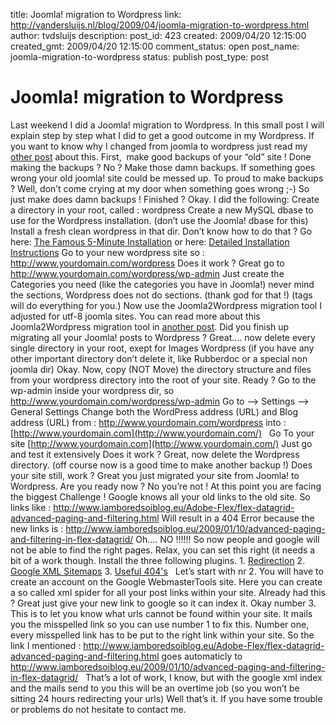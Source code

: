title: Joomla! migration to Wordpress
link: http://vandersluijs.nl/blog/2009/04/joomla-migration-to-wordpress.html
author: tvdsluijs
description: 
post_id: 423
created: 2009/04/20 12:15:00
created_gmt: 2009/04/20 12:15:00
comment_status: open
post_name: joomla-migration-to-wordpress
status: publish
post_type: post

# Joomla! migration to Wordpress

Last weekend I did a Joomla! migration to Wordpress. In this small post I will explain step by step what I did to get a good outcome in my Wordpress. If you want to know why I changed from joomla to wordpress just read my [other post](http://www.iamboredsoiblog.eu/2009/04/19/bye-bye-joomla-hello-wordpress/) about this. First,  make good backups of your “old” site !  Done making the backups ? No ? Make those damn backups. If something goes wrong your old joomla! site could be messed up. To proud to make backups ? Well, don’t come crying at my door when something goes wrong ;-) So just make does damn backups ! Finished ? Okay. I did the following: Create a directory in your root, called : wordpress Create a new MySQL dbase to use for the Wordpress installation. (don’t use the Joomla! dbase for this) Install a fresh clean wordpress in that dir. Don’t know how to do that ? Go here: [The Famous 5-Minute Installation](http://codex.wordpress.org/#Famous_5-Minute_Install) or here: [Detailed Installation Instructions](http://codex.wordpress.org/#Detailed_Instructions) Go to your new wordpress site so : <http://www.yourdomain.com/wordpress> Does it work ? Great go to <http://www.yourdomain.com/wordpress/wp-admin> Just create the Categories you need (like the categories you have in Joomla!) never mind the sections, Wordpress does not do sections. (thank god for that !) (tags will do everything for you.) Now use the Joomla2Wordpress migration tool I adjusted for utf-8 joomla sites. You can read more about this Joomla2Wordpress migration tool in [another post](http://www.iamboredsoiblog.eu/2009/04/20/joomla2wordpress-import-wizard-with-utf-8-support/). Did you finish up migrating all your Joomla! posts to Wordpress ? Great…. now delete every single directory in your root, exept for Images Wordpress (if you have any other important directory don’t delete it, like Rubberdoc or a special non joomla dir) Okay. Now, copy (NOT Move) the directory structure and files from your wordpress directory into the root of your site. Ready ? Go to the wp-admin inside your wordpress dir, so <http://www.yourdomain.com/wordpress/wp-admin> Go to –> Settings –> General Settings Change both the WordPress address (URL) and Blog address (URL) from : <http://www.yourdomain.com/wordpress> into : [http://www.yourdomain.com](http://www.yourdomain.com/)   Go To your site [http://www.yourdomain.com](http://www.yourdomain.com/) Just go and test it extensively Does it work ? Great, now delete the Wordpress directory. (off course now is a good time to make another backup !) Does your site still, work ? Great you just migrated your site from Joomla! to Wordpress. Are you ready now ? No you’re not ! At this point you are facing the biggest Challenge ! Google knows all your old links to the old site. So links like : <http://www.iamboredsoiblog.eu/Adobe-Flex/flex-datagrid-advanced-paging-and-filtering.html> Will result in a 404 Error because the new links is : <http://www.iamboredsoiblog.eu/2009/01/10/advanced-paging-and-filtering-in-flex-datagrid/> Oh…. NO !!!!!! So now people and google will not be able to find the right pages. Relax, you can set this right (it needs a bit of a work though. Install the three following plugins. 1. [Redirection](http://urbangiraffe.com/plugins/redirection/) 2\. [Google XML Sitemaps](http://www.arnebrachhold.de/redir/sitemap-home/) 3\. [Useful 404's](http://skullbit.com/wordpress-plugin/useful-404s/)   Let’s start with nr 2. You will have to create an account on the Google WebmasterTools site. Here you can create a so called xml spider for all your post links within your site. Already had this ? Great just give your new link to google so it can index it. Okay number 3. This is to let you know what urls cannot be found within your site. It mails you the misspelled link so you can use number 1 to fix this. Number one, every misspelled link has to be put to the right link within your site. So the link I mentioned : <http://www.iamboredsoiblog.eu/Adobe-Flex/flex-datagrid-advanced-paging-and-filtering.html> goes automaticly to <http://www.iamboredsoiblog.eu/2009/01/10/advanced-paging-and-filtering-in-flex-datagrid/>   That’s a lot of work, I know, but with the google xml index and the mails send to you this will be an overtime job (so you won’t be sitting 24 hours redirecting your urls) Well that’s it. If you have some trouble or problems do not hesitate to contact me.